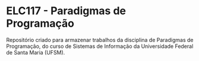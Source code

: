 # ELC117 - Paradigmas de Programação

Repositório criado para armazenar trabalhos da disciplina de Paradigmas de Programação, do curso de
Sistemas de Informação da Universidade Federal de Santa Maria (UFSM).
